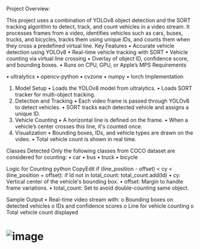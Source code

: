Project Overview:

This project uses a combination of YOLOv8 object detection and the SORT tracking algorithm to detect, track, and count vehicles in a video stream. It processes frames from a video, identifies vehicles such as cars, buses, trucks, and bicycles, tracks them using unique IDs, and counts them when they cross a predefined virtual line.
Key Features
•	Accurate vehicle detection using YOLOv8
•	Real-time vehicle tracking with SORT
•	Vehicle counting via virtual line crossing
•	Overlay of object ID, confidence score, and bounding boxes.
•	Runs on CPU, GPU, or Apple’s MPS
Requirements

•	ultralytics
•	opencv-python
•	cvzone
•	numpy
•	torch
Implementation
1. Model Setup
•	Loads the YOLOv8 model from ultralytics.
•	Loads SORT tracker for multi-object tracking.
2. Detection and Tracking
•	Each video frame is passed through YOLOv8 to detect vehicles.
•	SORT tracks each detected vehicle and assigns a unique ID.
3. Vehicle Counting
•	A horizontal line is defined on the frame.
•	When a vehicle’s center crosses this line, it's counted once.
4. Visualization
•	Bounding boxes, IDs, and vehicle types are drawn on the video.
•	Total vehicle count is shown in real time.
 
Classes Detected
Only the following classes from COCO dataset are considered for counting:
•	car
•	bus
•	truck
•	bicycle
 
Logic for Counting
python
CopyEdit
if (line_position - offset) < cy < (line_position + offset):
    if Id not in total_count:
        total_count.add(Id)
•	cy: Vertical center of the vehicle's bounding box.
•	offset: Margin to handle frame variations.
•	total_count: Set to avoid double-counting same object.
 
 Sample Output
•	Real-time video stream with:
o	Bounding boxes on detected vehicles
o	IDs and confidence scores
o	Line for vehicle counting
o	Total vehicle count displayed
# ![image](https://github.com/user-attachments/assets/7849ab16-605b-4cea-8855-43bc04997951)
